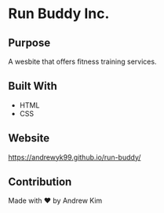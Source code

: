 # Run Buddy Inc.

## Purpose
A wesbite that offers fitness training services.

## Built With
* HTML
* CSS

## Website
https://andrewyk99.github.io/run-buddy/

## Contribution
Made with ❤️ by Andrew Kim
